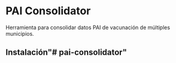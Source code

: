 # PAI Consolidator

Herramienta para consolidar datos PAI de vacunación de múltiples municipios.

## Instalación"# pai-consolidator" 
